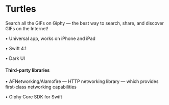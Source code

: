 # Turtles


Search all the GIFs on Giphy — the best way to search, share, and discover GIFs on the Internet!


• Universal app, works on iPhone and iPad

• Swift 4.1

• Dark UI


#### Third-party libraries

• AFNetworking/Alamofire — HTTP networking library — which provides first-class networking capabilities

• Giphy Core SDK for Swift
